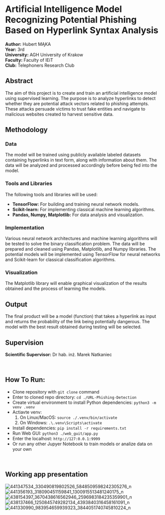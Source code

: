 # Artificial Intelligence Model Recognizing Potential Phishing Based on Hyperlink Syntax Analysis

**Author:** Hubert MĄKA  
**Year:** 3rd  
**University:** AGH University of Krakow  
**Faculty:** Faculty of IEiT  
**Club:** Telephoners Research Club  

## Abstract

The aim of this project is to create and train an artificial intelligence model using supervised learning. The purpose is to analyze hyperlinks to detect whether they are potential attack vectors related to phishing attempts. These attacks persuade victims to trust fake entities and navigate to malicious websites created to harvest sensitive data.

## Methodology

### Data

The model will be trained using publicly available labeled datasets containing hyperlinks in text form, along with information about them. The data will be analyzed and processed accordingly before being fed into the model.

### Tools and Libraries

The following tools and libraries will be used:

- **TensorFlow:** For building and training neural network models.
- **Scikit-learn:** For implementing classical machine learning algorithms.
- **Pandas, Numpy, Matplotlib:** For data analysis and visualization.

### Implementation

Various neural network architectures and machine learning algorithms will be tested to solve the binary classification problem. The data will be prepared and cleaned using Pandas, Matplotlib, and Numpy libraries. The potential models will be implemented using TensorFlow for neural networks and Scikit-learn for classical classification algorithms.

### Visualization

The Matplotlib library will enable graphical visualization of the results obtained and the process of learning the models.

## Output

The final product will be a model (function) that takes a hyperlink as input and returns the probability of the link being potentially dangerous. The model with the best result obtained during testing will be selected.

## Supervision

**Scientific Supervisor:** Dr hab. inż. Marek Natkaniec

<br />

## How To Run:
- Clone repository with `git clone` command
- Enter to cloned repo directory: `cd ./URL-Phishing-Detection`
- Create virtual environment to install Python dependencies: `python3 -m venv .venv`
- Actiavte venv:
  1. On Linux/MacOS: `source ./.venv/bin/activate`
  2. On Windows: `.\.venv\Scripts\activate`
- Install dependencies: `pip install -r requirements.txt`
- Run Web GUI: `python3 ./web_guit/app.py`
- Enter the localhost: `http://127:0.0.1:9999`
- Or run any other Jupyer Notebook to train models or analize data on your own

<br />

## Working app presentation
![441347534_330490819802526_5848509598242305276_n](https://github.com/hubertmaka/URL-Phishing-Detection/assets/121463460/37ba872c-1265-46b6-bc7f-5dc3a7869b91)
![441356193_318090451159841_1300915513481240175_n](https://github.com/hubertmaka/URL-Phishing-Detection/assets/121463460/78381f0b-f3e1-4e9b-96fc-fd719760f1e7)
![438154397_3670438616562946_2596983184235359901_n](https://github.com/hubertmaka/URL-Phishing-Detection/assets/121463460/bf33001e-d43e-4fd5-affe-f19ee6352dcd)
![438137466_1250845749282134_4393840316458161091_n](https://github.com/hubertmaka/URL-Phishing-Detection/assets/121463460/82505566-d44f-483f-9f8d-ad501e9aa2a9)
![441330990_983954659939323_3844051740745810224_n](https://github.com/hubertmaka/URL-Phishing-Detection/assets/121463460/54226b0c-0735-4d15-8e4c-8cfe3bf259c9)
